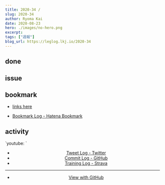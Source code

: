 ```yaml
---
title: 2020-34 / 
slug: 2020-34
author: Ryoma Kai
date: 2020-08-23
hero: ./images/no-hero.png
excerpt: 
tags: ["週報"]
blog_url: https://leglog.lkj.io/2020-34
---
```


<!--greeting here-->

## done

### 

## issue

### 

## bookmark

- [links here]()


- [Bookmark Log - Hatena Bookmark](https://b.hatena.ne.jp/Ryo_K/bookmark)

## activity

<Tweet tweetLink="" align="center" />
<Instagram instagramId="" />
`youtube: `

- [Tweet Log - Twitter](https://twitter.com/search?q=(from%3Alegnoh)%20until%3A2020-08-23%20since%3A2020-08-17%20-filter%3Areplies&src=typed_query)
- [Commit Log - GitHub](https://github.com/legnoh?tab=overview&from=2020-08-17&to=2020-08-23)
- [Training Log - Strava](https://www.strava.com/athletes/47349424/training/log)

----

- [View with GitHub](https://github.com/legnoh/leglog/blob/master/content/posts/202x/2020/34/index.md)
